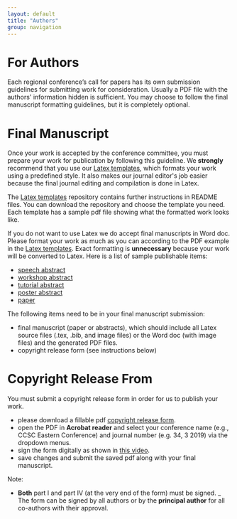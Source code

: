 ```yaml
---
layout: default
title: "Authors"
group: navigation
---
```

# For Authors
Each regional conference’s call for papers has its own submission guidelines
for submitting work for consideration. Usually a PDF file with the authors'
information hidden is sufficient. You may choose to follow the final manuscript
formatting guidelines, but it is completely optional.

# Final Manuscript
Once your work is accepted by the conference committee, you must prepare your
work for publication by following this guideline. We __strongly__ recommend
that you use our
[Latex templates](https://github.com/lubaochuan/ccsc-editor), which formats
your work using a predefined style. It also makes our journal editor's job
easier because the final journal editing and compilation is done in Latex.

The [Latex templates](https://github.com/lubaochuan/ccsc-editor) repository
contains further instructions in README files. You can download the repository
and choose the template you need. Each template has a sample pdf file showing
what the formatted work looks like.

If you do not want to use Latex we do accept final manuscripts in Word doc.
Please format your work as much as you can according to the PDF example in the
[Latex templates](https://github.com/lubaochuan/ccsc-editor).
Exact formatting is __unnecessary__ because your work will be converted to Latex. Here is a list of sample publishable items:
- [speech abstract](samples/speech_abstract.pdf)
- [workshop abstract](samples/workshop_abstract.pdf)
- [tutorial abstract](samples/tutorial_abstract.pdf)
- [poster abstract](samples/poster_abstract.pdf)
- [paper](samples/paper.pdf)

The following items need to be in your final manuscript submission:
- final manuscript (paper or abstracts), which should include all Latex source
files (.tex, .bib, and image files) or the Word doc (with image files) and the
generated PDF files.
- copyright release form (see instructions below)

# Copyright Release From
You must submit a copyright release form in order for us to publish your work.
- please download a fillable pdf
[copyright release form](copyright/CopyrightRelease_generic_fillable.pdf).
- open the PDF in __Acrobat reader__ and select your conference name
(e.g., CCSC Eastern Conference) and journal number (e.g. 34, 3 2019) via the
dropdown menus.
- sign the form digitally as shown in [this video](https://youtu.be/ZZLM9aDT_ak).
- save changes and submit the saved pdf along with your final manuscript.

Note:
- __Both__ part I and part IV (at the very end of the form) must be signed.
_ The form can be signed by all authors or by the __principal author__ for all
co-authors with their approval.
